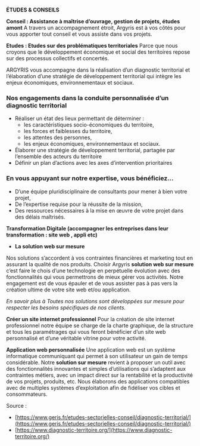 **ÉTUDES & CONSEILS**

**Conseil : Assistance à maîtrise d’ouvrage, gestion de projets, études amont**
A travers un accompagnement étroit, Argyris est à vos côtés pour vous apporter tout conseil et vous assiste dans vos projets.

**Etudes : Etudes sur des problématiques territoriales**
Parce que nous croyons que le développement économique et social des territoires repose sur des processus collectifs et concertés.

ARGYRIS vous accompagne dans la réalisation d’un diagnostic territorial et l’élaboration d’une stratégie de développement territorial qui intègre les enjeux économiques, environnementaux et sociaux.

### Nos engagements dans la conduite personnalisée d’un diagnostic territorial

-   Réaliser un état des lieux permettant de déterminer :
    -   les caractéristiques socio-économiques du territoire,
    -   les forces et faiblesses du territoire,
    -   les attentes des personnes,
    -   les enjeux économiques, environnementaux et sociaux.
-   Élaborer une stratégie de développement territorial, partagée par l’ensemble des acteurs du territoire
-   Définir un plan d’actions avec les axes d’intervention prioritaires

### En vous appuyant sur notre expertise, vous bénéficiez…

-   D’une équipe pluridisciplinaire de consultants pour mener à bien votre projet,
-   De l’expertise requise pour la réussite de la mission,
-   Des ressources nécessaires à la mise en œuvre de votre projet dans des délais maîtrisés.

**Transformation Digitale (accompagner les entreprises dans leur transformation : site web , appli etc)**

- **La  solution web sur mesure**

Nos solutions s’accordent à vos contraintes financières et marketing tout en assurant la qualité de nos produits. Choisir Argyris  **solution web sur mesure** c’est faire le chois d’une technologie en perpétuelle évolution avec des fonctionnalités qui vous permettrons de mieux gérer vos activités. Notre engagement est de vous épauler et de vous assister pas à pas vers la création ultime de votre site web et/ou application.

*En savoir plus à*
*Toutes nos solutions sont développées sur mesure pour respecter les besoins spécifiques de nos clients.*

**Créer un site internet professionnel**
Pour la création de site internet professionnel notre équipe se charge de la charte graphique, de la structure et tous les paramétrages qui vous feront bénéficier d’un site web personnalisé et d’une véritable vitrine pour votre activité.

**Application web personnalisée**
Une application web est un système informatique communiquant qui permet à son utilisateur un gain de temps considérable. Notre **solution sur mesure** revient à proposer un outil avec des fonctionnalités innovantes et simples d’utilisations qui s’adaptent aux contraintes métiers, avec un impact direct sur la rentabilité et la productivité de vos projets, produits, etc. Nous élaborons des applications compatibles avec de multiples systèmes d’exploitation afin de fidéliser vos cibles et consommateurs.

Source : 
- [https://www.geris.fr/etudes-sectorielles-conseil/diagnostic-territorial/](https://www.geris.fr/etudes-sectorielles-conseil/diagnostic-territorial/)
- [https://www.diagnostic-territoire.org/](https://www.diagnostic-territoire.org/)
<!--stackedit_data:
eyJoaXN0b3J5IjpbMTYyMzk3MTQyMiwxMTg4MTg5MDg3LDE5NT
Y2NjMzNCwxODU0NTY3NDI1LDczMDk5ODExNl19
-->